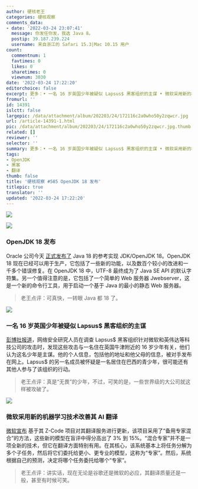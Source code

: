 ```yaml
---
author: 硬核老王
categories: 硬核观察
comments_data:
- date: '2022-03-24 23:07:41'
  message: 你发任你发，我选 Java 8。
  postip: 39.187.239.224
  username: 来自浙江的 Safari 15.3|Mac 10.15 用户
count:
  commentnum: 1
  favtimes: 0
  likes: 0
  sharetimes: 0
  viewnum: 3030
date: '2022-03-24 17:22:20'
editorchoice: false
excerpt: 更多：• 一名 16 岁英国少年被疑似 Lapsus$ 黑客组织的主谋 • 微软采用新的机器学习技术改善其 AI 翻译
fromurl: ''
id: 14391
islctt: false
largepic: /data/attachment/album/202203/24/172116c2a0who50y2zqwcr.jpg
url: /article-14391-1.html
pic: /data/attachment/album/202203/24/172116c2a0who50y2zqwcr.jpg.thumb.jpg
related: []
reviewer: ''
selector: ''
summary: 更多：• 一名 16 岁英国少年被疑似 Lapsus$ 黑客组织的主谋 • 微软采用新的机器学习技术改善其 AI 翻译
tags:
- OpenJDK
- 黑客
- 翻译
thumb: false
title: '硬核观察 #585 OpenJDK 18 发布'
titlepic: true
translator: ''
updated: '2022-03-24 17:22:20'
---
```


![](/data/attachment/album/202203/24/172116c2a0who50y2zqwcr.jpg)


![](/data/attachment/album/202203/24/172123di824z4ydjilglfd.jpg)


### OpenJDK 18 发布


Oracle 公司今天 [正式发布了](https://jdk.java.net/18/) Java 18 的参考实现 JDK/OpenJDK 18。OpenJDK 18 现在已经可以用于生产，它包括了一些新的功能，以及数百个较小的改进和一千多个错误修复。在 OpenJDK 18 中，UTF-8 最终成为了 Java SE API 的默认字符集。另一个值得注意的是，它包括了一个简单的 Web 服务器 Jwebserver，这是一个新的命令行工具，用于启动一个基于 Java 的最小的静态 Web 服务器。



> 
> 老王点评：可真快，一转眼 Java 都 18 了。
> 
> 
> 


![](/data/attachment/album/202203/24/172147twwh9zy6yvvh1ghv.jpg)


### 一名 16 岁英国少年被疑似 Lapsus$ 黑客组织的主谋


[彭博社报道](https://www.bloomberg.com/news/articles/2022-03-23/teen-suspected-by-cyber-researchers-of-being-lapsus-mastermind?sref=ylv224K8)，网络安全研究人员在调查 Lapsus$ 黑客组织针对微软和英伟达等科技公司的攻击时，发现这些攻击与一名住在英国牛津附近的 16 岁少年有关，他们认为这名少年是主谋。他的个人信息，包括他的地址和他父母的信息，被对手发布在网上。Lapsus$ 的另一名成员被怀疑是一名居住在巴西的青少年，很可能还有其他人参与了该组织的行动。



> 
> 老王点评：真是“无畏”的少年，不过，可笑的是，一些世界级的大公司就这样被攻破了。
> 
> 
> 


![](/data/attachment/album/202203/24/172155n9lb2ob96fnly9lh.jpg)


### 微软采用新的机器学习技术改善其 AI 翻译


[微软宣布](https://techcrunch.com/2022/03/22/microsoft-improves-its-ai-translations-with-z-code/) 基于其 Z-Code 项目对其翻译服务进行更新，该项目采用了“备用专家混合”的方法，这些新的模型在盲评中得分高出了 3% 到 15%。“混合专家”并不是一项全新的技术，但它在翻译方面特别有用。在其核心，该系统基本上将任务分解为多个子任务，然后将它们委托给更小、更专业的模型，这称为“专家”。然后，系统根据自己的预测，决定将哪个任务委托给哪个“专家”。



> 
> 老王点评：讲实话，现在无论是谷歌还是微软的必应，其翻译质量还是一般，甚至有时候可笑。
> 
> 
>